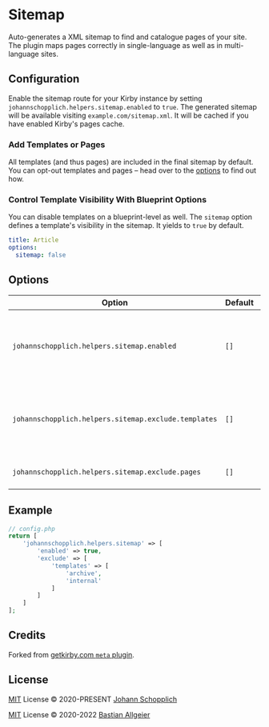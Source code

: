 # Sitemap

Auto-generates a XML sitemap to find and catalogue pages of your site. The plugin maps pages correctly in single-language as well as in multi-language sites.

## Configuration

Enable the sitemap route for your Kirby instance by setting `johannschopplich.helpers.sitemap.enabled` to `true`. The generated sitemap will be available visiting `example.com/sitemap.xml`. It will be cached if you have enabled Kirby's pages cache.

### Add Templates or Pages

All templates (and thus pages) are included in the final sitemap by default. You can opt-out templates and pages – head over to the [options](#options) to find out how.

### Control Template Visibility With Blueprint Options

You can disable templates on a blueprint-level as well. The `sitemap` option defines a template's visibility in the sitemap. It yields to `true` by default.

```yaml
title: Article
options:
  sitemap: false
```

## Options

| Option                                               | Default | Values | Description                                                   |
| ---------------------------------------------------- | ------- | ------ | ------------------------------------------------------------- |
| `johannschopplich.helpers.sitemap.enabled`           | `[]`    | array  | List of template names to include in the generated sitemap.   |
| `johannschopplich.helpers.sitemap.exclude.templates` | `[]`    | array  | List of template names to exclude from the generated sitemap. |
| `johannschopplich.helpers.sitemap.exclude.pages`     | `[]`    | array  | List of page ids to exclude.                                  |

## Example

```php
// config.php
return [
    'johannschopplich.helpers.sitemap' => [
        'enabled' => true,
        'exclude' => [
            'templates' => [
                'archive',
                'internal'
            ]
        ]
    ]
];
```

## Credits

Forked from [getkirby.com `meta` plugin](https://github.com/getkirby/getkirby.com/tree/master/site/plugins/meta).

## License

[MIT](../LICENSE) License © 2020-PRESENT [Johann Schopplich](https://github.com/johannschopplich)

[MIT](../LICENSE) License © 2020-2022 [Bastian Allgeier](https://github.com/getkirby)
